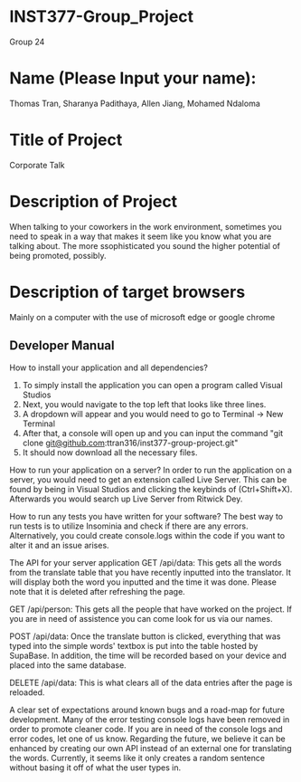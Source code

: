 # INST377-Group_Project
Group 24

# Name (Please Input your name):
Thomas Tran, Sharanya Padithaya, Allen Jiang, Mohamed Ndaloma

# Title of Project
Corporate Talk

# Description of Project
When talking to your coworkers in the work environment, sometimes you need to speak in a way that makes it seem like you know what you are talking about. The more ssophisticated you sound the higher potential of being promoted, possibly.

# Description of target browsers
Mainly on a computer with the use of microsoft edge or google chrome

## Developer Manual
How to install your application and all dependencies?
1. To simply install the application you can open a program called Visual Studios
2. Next, you would navigate to the top left that looks like three lines. 
3. A dropdown will appear and you would need to go to Terminal -> New Terminal
4. After that, a console will open up and you can input the command "git clone git@github.com:ttran316/inst377-group-project.git"
5. It should now download all the necessary files. 

How to run your application on a server?
In order to run the application on a server, you would need to get an extension called Live Server. This can be found by being in Visual Studios and clicking the keybinds of (Ctrl+Shift+X). Afterwards you would search up Live Server from Ritwick Dey.

How to run any tests you have written for your software?
The best way to run tests is to utilize Insominia and check if there are any errors. Alternatively, you could create console.logs within the code if you want to alter it and an issue arises.

The API for your server application
GET /api/data: This gets all the words from the translate table that you have recently inputted into the translator. It will display both the word you inputted and the time it was done. Please note that it is deleted after refreshing the page.

GET /api/person: This gets all the people that have worked on the project. If you are in need of assistence you can come look for us via our names.

POST /api/data: Once the translate button is clicked, everything that was typed into the simple words' textbox is put into the table hosted by SupaBase. In addition, the time will be recorded based on your device and placed into the same database.

DELETE /api/data: This is what clears all of the data entries after the page is reloaded.

A clear set of expectations around known bugs and a road-map for future development.
Many of the error testing console logs have been removed in order to promote cleaner code. If you are in need of the console logs and error codes, let one of us know.
Regarding the future, we believe it can be enhanced by creating our own API instead of an external one for translating the words. Currently, it seems like it only creates a random sentence without basing it off of what the user types in. 

